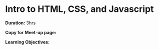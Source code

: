 # Intro to HTML, CSS, and Javascript

**Duration:** 3hrs

**Copy for Meet-up page:**

**Learning Objectives:** 